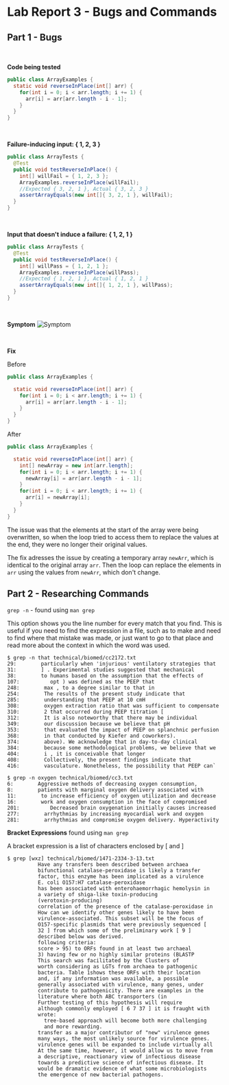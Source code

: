 # Lab Report 3 - Bugs and Commands

## Part 1 - Bugs

<br>  

**Code being tested**
```java
public class ArrayExamples {
  static void reverseInPlace(int[] arr) {
    for(int i = 0; i < arr.length; i += 1) {
      arr[i] = arr[arr.length - i - 1];
    }
  }
}
```

<br>

**Failure-inducing input: { 1, 2, 3 }**
```java
public class ArrayTests {
  @Test 
  public void testReverseInPlace() {
    int[] willFail = { 1, 2, 3 }; 
    ArrayExamples.reverseInPlace(willFail);
    //Expected { 3, 2, 1 }, Actual { 3, 2, 3 }
    assertArrayEquals(new int[]{ 3, 2, 1 }, willFail); 
  }
}
```

 <br>

**Input that doesn't induce a failure: { 1, 2, 1 }**
```java
public class ArrayTests {
  @Test 
  public void testReverseInPlace() {
    int[] willPass = { 1, 2, 1 }; 
    ArrayExamples.reverseInPlace(willPass);
    //Expected { 1, 2, 1 }, Actual { 1, 2, 1 }
    assertArrayEquals(new int[]{ 1, 2, 1 }, willPass); 
  }
}
```

 <br>

**Symptom**
![Symptom](https://github.com/davidluzfontes/cse15l-lab-reports/assets/149021334/3792d2c5-15f0-4321-8168-a70c3f1515a4)

 <br>

**Fix**

Before
```java
public class ArrayExamples {

  static void reverseInPlace(int[] arr) {
    for(int i = 0; i < arr.length; i += 1) {
      arr[i] = arr[arr.length - i - 1];
    }
  }
}
```

After
```java
public class ArrayExamples {

  static void reverseInPlace(int[] arr) {
    int[] newArray = new int[arr.length];
    for(int i = 0; i < arr.length; i += 1) {
      newArray[i] = arr[arr.length - i - 1];
    }
    for(int i = 0; i < arr.length; i += 1) {
      arr[i] = newArray[i];
    }
  }
}
```

The issue was that the elements at the start of the array were being overwritten,
so when the loop tried to access them to replace the values at the end, they were no
longer their original values.

The fix adresses the issue by creating a temporary array `newArr`, which is identical to the original
array `arr`. Then the loop can replace the elements in `arr` using the values from `newArr`, which don't change.


## Part 2 - Researching Commands


`grep -n` - found using `man grep`

This option shows you the line number for every match that you find. This is useful if you need to find the expression in a file, 
such as to make and need to find where that mistake was made, or just want to go to 
that place and read more about the context in which the word was used.
```
$ grep -n that technical/biomed/cc2172.txt
29:        particularly when 'injurious' ventilatory strategies that
31:        ] . Experimental studies suggested that mechanical
38:        to humans based on the assumption that the effects of
107:          opt ) was defined as the PEEP that
248:        max , to a degree similar to that in
254:        The results of the present study indicate that
285:        understanding that PEEP at 10 cmH
308:        oxygen extraction ratio that was sufficient to compensate
310:        2 that occurred during PEEP titration [
312:        It is also noteworthy that there may be individual
349:        our discussion because we believe that pH
353:        that evaluated the impact of PEEP on splanchnic perfusion
368:        in that conducted by Kiefer and coworkers).
374:        above). We acknowledge that in day-to-day clinical
384:        because some methodological problems, we believe that we
404:        i , it is conceivable that longer
408:        Collectively, the present findings indicate that
416:        vasculature. Nonetheless, the possibility that PEEP can`
```

```
$ grep -n oxygen technical/biomed/cc3.txt
6:        Aggressive methods of decreasing oxygen consumption,
8:        patients with marginal oxygen delivery associated with
11:        to increase efficiency of oxygen utilization and decrease
16:        work and oxygen consumption in the face of compromised
201:          Decreased brain oxygenation initially causes increased
277:        arrhythmias by increasing myocardial work and oxygen
281:        arrhythmias and compromise oxygen delivery. Hyperactivity
```


**Bracket Expressions** found using `man grep`

A bracket expression is a list of characters enclosed by [ and ] 

```
$ grep [wxz] technical/biomed/1471-2334-3-13.txt
          Have any transfers been described between archaea
          bifunctional catalase-peroxidase is likely a transfer
          factor, this enzyme has been implicated as a virulence
          E. coli O157:H7 catalase-peroxidase
          has been associated with enterohaemorrhagic hemolysin in
          a variety of shiga-like toxin-producing
          (verotoxin-producing)
          correlation of the presence of the catalase-peroxidase in
          How can we identify other genes likely to have been
          virulence-associated. This subset will be the focus of
          O157-specific plasmids that were previously sequenced [
          32 ] from which some of the preliminary work [ 9 ]
          described below was derived.
          following criteria:
          score > 95) to ORFs found in at least two archaeal
          3) having few or no highly similar proteins (BLASTP
          This search was facilitated by the Clusters of
          worth considering as LGTs from archaea to pathogenic
          bacteria. Table 1shows these ORFs with their location
          and, if any information was available, a possible
          generally associated with virulence, many genes, under
          contribute to pathogenicity. There are examples in the
          literature where both ABC transporters (in
          Further testing of this hypothesis will require
          although commonly employed [ 6 7 37 ] it is fraught with
          wrote:
            tree-based approach will become both more challenging
            and more rewarding.
          transfer as a major contributor of "new" virulence genes
          many ways, the most unlikely source for virulence genes.
          virulence genes will be expanded to include virtually all
          At the same time, however, it would allow us to move from
          a descriptive, reactionary view of infectious disease
          towards a predictive science of infectious disease. It
          would be dramatic evidence of what some microbiologists
          the emergence of new bacterial pathogens.
```



